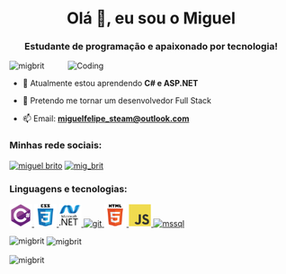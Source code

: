 <h1 align="center">Olá 👋, eu sou o Miguel</h1>
<h3 align="center">Estudante de programação e apaixonado por tecnologia!</h3>
<img align="right" alt="Coding" width="400" src="https://giffiles.alphacoders.com/756/75682.gif">


<p align="left"> <img src="https://komarev.com/ghpvc/?username=migbrit&label=Profile%20views&color=0e75b6&style=flat" alt="migbrit" /> </p>

- 🌱 Atualmente estou aprendendo **C# e ASP.NET**

- 👀 Pretendo me tornar um desenvolvedor Full Stack

- 📫 Email: **miguelfelipe_steam@outlook.com**



<h3 align="left">Minhas rede sociais:</h3>
<p align="left">
<a href="https://www.linkedin.com/in/miguel-brito-195686206/" target="blank"><img align="center" src="https://raw.githubusercontent.com/rahuldkjain/github-profile-readme-generator/master/src/images/icons/Social/linked-in-alt.svg" alt="miguel brito" height="30" width="40" /></a>
<a href="https://instagram.com/mig_brit" target="blank"><img align="center" src="https://raw.githubusercontent.com/rahuldkjain/github-profile-readme-generator/master/src/images/icons/Social/instagram.svg" alt="mig_brit" height="30" width="40" /></a>
</p>

<h3 align="left">Linguagens e tecnologias:</h3>
<p align="left"> <a href="https://www.w3schools.com/cs/" target="_blank" rel="noreferrer"> <img src="https://raw.githubusercontent.com/devicons/devicon/master/icons/csharp/csharp-original.svg" alt="csharp" width="40" height="40"/> </a> <a href="https://www.w3schools.com/css/" target="_blank" rel="noreferrer"> <img src="https://raw.githubusercontent.com/devicons/devicon/master/icons/css3/css3-original-wordmark.svg" alt="css3" width="40" height="40"/> </a> <a href="https://dotnet.microsoft.com/" target="_blank" rel="noreferrer"> <img src="https://raw.githubusercontent.com/devicons/devicon/master/icons/dot-net/dot-net-original-wordmark.svg" alt="dotnet" width="40" height="40"/> </a> <a href="https://git-scm.com/" target="_blank" rel="noreferrer"> <img src="https://www.vectorlogo.zone/logos/git-scm/git-scm-icon.svg" alt="git" width="40" height="40"/> </a> <a href="https://www.w3.org/html/" target="_blank" rel="noreferrer"> <img src="https://raw.githubusercontent.com/devicons/devicon/master/icons/html5/html5-original-wordmark.svg" alt="html5" width="40" height="40"/> </a> <a href="https://developer.mozilla.org/en-US/docs/Web/JavaScript" target="_blank" rel="noreferrer"> <img src="https://raw.githubusercontent.com/devicons/devicon/master/icons/javascript/javascript-original.svg" alt="javascript" width="40" height="40"/> </a> <a href="https://www.microsoft.com/en-us/sql-server" target="_blank" rel="noreferrer"> <img src="https://www.svgrepo.com/show/303229/microsoft-sql-server-logo.svg" alt="mssql" width="40" height="40"/> </a> </p>

<p><img align="left" src="https://github-readme-stats.vercel.app/api/top-langs?username=migbrit&show_icons=true&locale=en&layout=compact" alt="migbrit" /></p>

<p>&nbsp;<img align="center" src="https://github-readme-stats.vercel.app/api?username=migbrit&show_icons=true&locale=en" alt="migbrit" /></p>

<p><img align="center" src="https://github-readme-streak-stats.herokuapp.com/?user=migbrit&" alt="migbrit" /></p>
